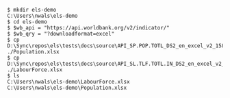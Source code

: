 
```{.console #id100new caption="Create a directory and into it download two data files from the World Bank"}
$ mkdir els-demo
C:\Users\nwals\els-demo
$ cd els-demo
$ $wb_api = "https://api.worldbank.org/v2/indicator/"
$ $wb_qry = "?downloadformat=excel"
$ cp D:\Sync\repos\els\tests\docs\source\API_SP.POP.TOTL_DS2_en_excel_v2_1584408_lite.xlsx ./Population.xlsx
$ cp D:\Sync\repos\els\tests\docs\source\API_SL.TLF.TOTL.IN_DS2_en_excel_v2_1585272_lite.xlsx ./LabourForce.xlsx
$ ls
C:\Users\nwals\els-demo\LabourForce.xlsx
C:\Users\nwals\els-demo\Population.xlsx
```
